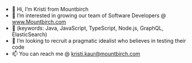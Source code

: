 - 👋 Hi, I’m Kristi from Mountbirch
- 👀 I’m interested in growing our team of Software Developers  @ www.Mountbirch.com 
- 🌱 (keywords: Java, JavaScript, TypeScript, Node.js, GraphQL, ElasticSearch)
- 💞️ I’m looking to recruit a pragmatic idealist who believes in testing their code
- 📫 You can reach me @ kristi.kaur@mountbirch.com

<!---
KristiMountbirch/KristiMountbirch is a ✨ special ✨ repository because its `README.md` (this file) appears on your GitHub profile.
You can click the Preview link to take a look at your changes.
--->
